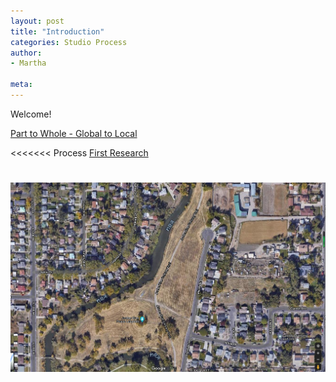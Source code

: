 ```yaml
---
layout: post
title: "Introduction"
categories: Studio Process
author:
- Martha

meta:
---
```


Welcome!

[Part to Whole - Global to Local](http://keanmgc.github.io/2021fall3yr-studio/)

<<<<<<< Process
[First Research ](/asset/yawenzheng_martha1129899)




![site](/image/微信图片_20210913091342.png)
=======
